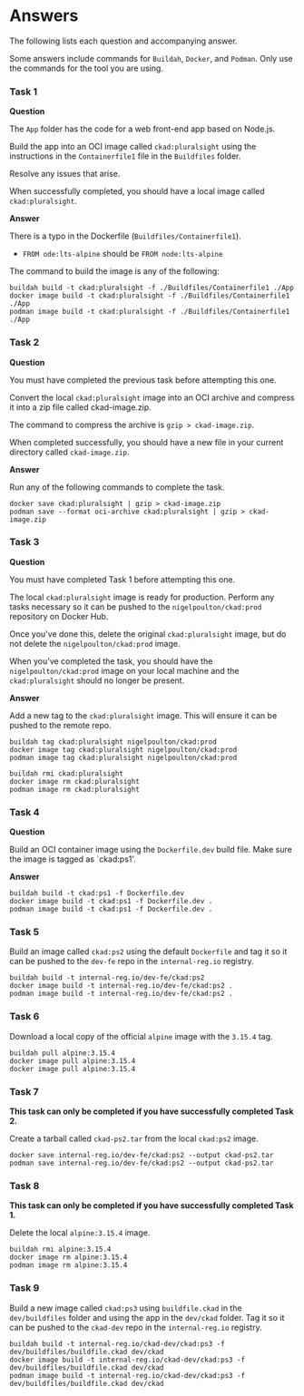 # Answers

The following lists each question and accompanying answer.

Some answers include commands for `Buildah`, `Docker`, and `Podman`. Only use the commands for the tool you are using.

### Task 1


**Question**

The `App` folder has the code for a web front-end app based on Node.js.

Build the app into an OCI image called `ckad:pluralsight` using the instructions in the `Containerfile1` file in the `Buildfiles` folder.

Resolve any issues that arise.

When successfully completed, you should have a local image called `ckad:pluralsight`.

**Answer**

There is a typo in the Dockerfile (`Buildfiles/Containerfile1`). 
- `FROM ode:lts-alpine` should be `FROM node:lts-alpine`

The command to build the image is any of the following:

```
buildah build -t ckad:pluralsight -f ./Buildfiles/Containerfile1 ./App
docker image build -t ckad:pluralsight -f ./Buildfiles/Containerfile1 ./App
podman image build -t ckad:pluralsight -f ./Buildfiles/Containerfile1 ./App
```

### Task 2

**Question**

You must have completed the previous task before attempting this one.

Convert the local `ckad:pluralsight` image into an OCI archive and compress it into a zip file called ckad-image.zip. 

The command to compress the archive is `gzip > ckad-image.zip`.

When completed successfully, you should have a new file in your current directory called `ckad-image.zip`.

**Answer**

Run any of the following commands to complete the task.

```
docker save ckad:pluralsight | gzip > ckad-image.zip
podman save --format oci-archive ckad:pluralsight | gzip > ckad-image.zip
```

### Task 3

**Question**

You must have completed Task 1 before attempting this one.

The local `ckad:pluralsight` image is ready for production. Perform any tasks necessary so it can be pushed to the `nigelpoulton/ckad:prod` repository on Docker Hub.

Once you've done this, delete the original `ckad:pluralsight` image, but do not delete the `nigelpoulton/ckad:prod` image.

When you've completed the task, you should have the `nigelpoulton/ckad:prod` image on your local machine and the `ckad:pluralsight` should no longer be present.

**Answer**

Add a new tag to the `ckad:pluralsight` image. This will ensure it can be pushed to the remote repo.

```
buildah tag ckad:pluralsight nigelpoulton/ckad:prod
docker image tag ckad:pluralsight nigelpoulton/ckad:prod
podman image tag ckad:pluralsight nigelpoulton/ckad:prod

buildah rmi ckad:pluralsight
docker image rm ckad:pluralsight
podman image rm ckad:pluralsight
```

### Task 4

**Question**

Build an OCI container image using the `Dockerfile.dev` build file. Make sure the image is tagged as `ckad:ps1'.

**Answer**

```
buildah build -t ckad:ps1 -f Dockerfile.dev
docker image build -t ckad:ps1 -f Dockerfile.dev .
podman image build -t ckad:ps1 -f Dockerfile.dev .
```

### Task 5

Build an image called `ckad:ps2` using the default `Dockerfile` and tag it so it can be pushed to the `dev-fe` repo in the `internal-reg.io` registry.

```
buildah build -t internal-reg.io/dev-fe/ckad:ps2 
docker image build -t internal-reg.io/dev-fe/ckad:ps2 .
podman image build -t internal-reg.io/dev-fe/ckad:ps2 .
```

### Task 6

Download a local copy of the official `alpine` image with the `3.15.4` tag.

```
buildah pull alpine:3.15.4
docker image pull alpine:3.15.4
docker image pull alpine:3.15.4
```

### Task 7

**This task can only be completed if you have successfully completed Task 2.**

Create a tarball called `ckad-ps2.tar` from the local `ckad:ps2` image.

```
docker save internal-reg.io/dev-fe/ckad:ps2 --output ckad-ps2.tar
podman save internal-reg.io/dev-fe/ckad:ps2 --output ckad-ps2.tar
```

### Task 8

**This task can only be completed if you have successfully completed Task 1.**

Delete the local `alpine:3.15.4` image.

```
buildah rmi alpine:3.15.4 
docker image rm alpine:3.15.4
podman image rm alpine:3.15.4
```

### Task 9

Build a new image called `ckad:ps3` using `buildfile.ckad` in the `dev/buildfiles` folder and using the app in the `dev/ckad` folder. Tag it so it can be pushed to the `ckad-dev` repo in the `internal-reg.io` registry.

```
buildah build -t internal-reg.io/ckad-dev/ckad:ps3 -f dev/buildfiles/buildfile.ckad dev/ckad
docker image build -t internal-reg.io/ckad-dev/ckad:ps3 -f dev/buildfiles/buildfile.ckad dev/ckad
podman image build -t internal-reg.io/ckad-dev/ckad:ps3 -f dev/buildfiles/buildfile.ckad dev/ckad
```